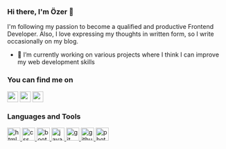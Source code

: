 ### Hi there, I'm Özer 👋

I'm following my passion to become a qualified and productive Frontend Developer. Also, I love expressing my thoughts in written form, so I write occasionally on my blog.

   

- 🔭 I’m currently working on various projects where I think I can improve my web development skills



<h3 align="left">You can find me on</h3>
<p align="left">
<a href="https://www.linkedin.com/in/ozerozturk/" target="blank"><img align="center" src="https://cdn.jsdelivr.net/npm/simple-icons@3.0.1/icons/linkedin.svg" alt="ozer-ozturk" height="25" width="25" /></a>
<a href="https://twitter.com/ozerozturkkk" target="blank"><img align="center" src="https://cdn.jsdelivr.net/npm/simple-icons@v3/icons/twitter.svg" alt="ozer-ozturk" height="25" width="25" /></a>
<a href="https://ozerozturkk.wordpress.com/" target="blank"><img align="center" src="https://cdn.jsdelivr.net/npm/simple-icons@3.13.0/icons/wordpress.svg" alt="ozerozturkk.wordpress.com" height="25" width="25" /></a>
</p>

<h3 align="left">Languages and Tools</h3>
<p align="left"> 
<a href="https://developer.mozilla.org/en-US/docs/Web/HTML" target="_blank"> <img src="https://raw.githubusercontent.com/rahulbanerjee26/githubAboutMeGenerator/main/icons/html.svg" alt="html" width="30" height="30"/>
<a href="https://developer.mozilla.org/en-US/docs/Web/CSS" target="_blank"> <img src="https://raw.githubusercontent.com/rahulbanerjee26/githubAboutMeGenerator/main/icons/css.svg" alt="css" width="30" height="30"/>
<a href="https://getbootstrap.com/" target="_blank"> <img src="https://raw.githubusercontent.com/rahulbanerjee26/githubAboutMeGenerator/main/icons/bootstrap.svg" alt="bootstrap" width="30" height="30"/>
<a href="https://developer.mozilla.org/en-US/docs/Web/JavaScript" target="_blank"> <img src="https://raw.githubusercontent.com/rahulbanerjee26/githubAboutMeGenerator/main/icons/javascript.svg" alt="javascript" width="30" height="30"/>
<a href="https://git-scm.com/" target="_blank"> <img src="https://raw.githubusercontent.com/rahulbanerjee26/githubAboutMeGenerator/main/icons/git.svg" alt="git" width="30" height="30"/>
<a href="https://github.com/"> <img src="https://raw.githubusercontent.com/rahulbanerjee26/githubAboutMeGenerator/main/icons/github.svg" alt="github" width="30" height="30"/>
<a href="https://www.adobe.com/products/photoshop.html" target="_blank"> <img src="https://github.com/rahulbanerjee26/githubProfileReadmeGenerator/blob/main/icons/photoshop.svg" alt="photoshop" width="30" height="30"/>



